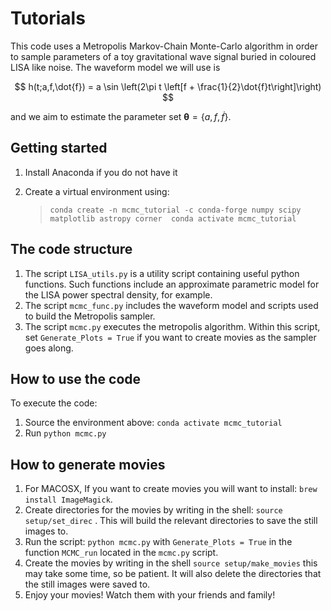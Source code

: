 # Tutorials
This code uses a Metropolis Markov-Chain Monte-Carlo algorithm in order to sample parameters of a toy gravitational wave signal buried in coloured LISA like noise. The waveform model we will use is

$$ h(t;a,f,\dot{f}) = a \sin \left(2\pi t \left[f + \frac{1}{2}\dot{f}t\right]\right) $$

and we aim to estimate the parameter set $\boldsymbol{\theta} = \{a,f,\dot{f}\}$.

## Getting started
1. Install Anaconda if you do not have it
2. Create a virtual environment using:

    > `conda create -n mcmc_tutorial -c conda-forge numpy scipy matplotlib astropy corner 
    conda activate mcmc_tutorial`



## The code structure
1. The script `LISA_utils.py` is a utility script containing useful python functions. Such functions include an approximate parametric model for the LISA power spectral density, for example.
2. The script `mcmc_func.py` includes the waveform model and scripts used to build the Metropolis sampler.
3. The script `mcmc.py` executes the metropolis algorithm. Within this script, set `Generate_Plots = True` if you want to create movies as the sampler goes along. 

## How to use the code

To execute the code:
1. Source the environment above: `conda activate mcmc_tutorial` 
2. Run `python mcmc.py`

## How to generate movies
                                  
1. For MACOSX, If you want to create movies you will want to install: `brew install ImageMagick`.
2. Create directories for the movies by writing in the shell: `source setup/set_direc` . This will build the relevant directories to save the still images to.
3. Run the script: `python mcmc.py` with `Generate_Plots = True` in the function `MCMC_run` located in the `mcmc.py` script.
4. Create the movies by writing in the shell `source setup/make_movies` this may take some time, so be patient. It will also delete the directories that the still images were saved to. 
5. Enjoy your movies! Watch them with your friends and family! 
